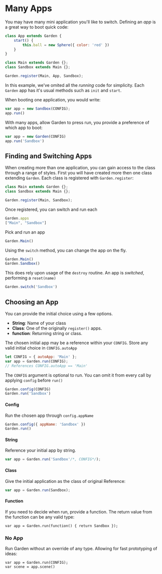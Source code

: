 # Many Apps

You may have many mini application you'll like to switch. Defining an _app_ is a great way to boot quick code:

```js
class App extends Garden {
    start() {
        this.ball = new Sphere({ color: 'red' })
    }
}

class Main extends Garden {};
class Sandbox extends Main {};

Garden.register(Main, App, Sandbox);
```

In this example, we've omited all the _running_ code for simplicity. Each `Garden` app has it's usual methods such as `init` and `start`.

When booting one application, you would write:

```js
var app = new Sandbox(CONFIG);
app.run()
```

With many apps, allow Garden to press run, you provide a preference of which app to boot:

```js
var app = new Garden(CONFIG)
app.run('Sandbox')
```

## Finding and Switching Apps

When creating more than one application, you can gain access to the class through a range of styles. First you will have created more then one class extending `Garden`. Each class is registered with `Garden.register`:

```js
class Main extends Garden {};
class Sandbox extends Main {};

Garden.register(Main, Sandbox);
```

Once registered, you can switch and run each

```js
Garden.apps
["Main", "Sandbox"]
```

Pick and run an app

```js
Garden.Main()
```

Using the `switch` method, you can change the app on the fly.

```js
Garden.Main()
Garden.Sandbox()
```

This does rely upon usage of the `destroy` routine. An app is _switched_, performing a `reset(name)`

```js
Garden.switch('Sandbox')
```



## Choosing an App

You can provide the initial choice using a few options.

+ **String**: Name of your class
+ **Class**: One of the originally `register()` apps.
+ **function**: Returning string or class.

The chosen initial app may be a reference within your `CONFIG`. Store any valid initial choice in `CONFIG.autoApp`

```js
let CONFIG = { autoApp: 'Main' };
var app = Garden.run(CONFIG);
// References CONFIG.autoApp == 'Main'
```

The `CONFIG` argument is optional to run. You can omit it from every call by applying `config` before `run()`

```js
Garden.config(CONFIG)
Garden.run('Sandbox')
```

#### Config

Run the chosen app through `config.appName`
```js
Garden.config({ appName: 'Sandbox' })
Garden.run()
```

#### String

Reference your initial app by string.

```js
var app = Garden.run('Sandbox'/*, CONFIG*/);
```

#### Class

Give the initial application as the class of original Reference:

```js
var app = Garden.run(Sandbox);
```

#### Function

If you need to decide when run, provide a function. The return value from the function can be any valid type:

```
var app = Garden.run(function() { return Sandbox });
```

### No App

Run Garden without an override of any type. Allowing for fast prototyping of ideas:

```
var app = Garden.run(CONFIG);
var scene = app.scene()
```
